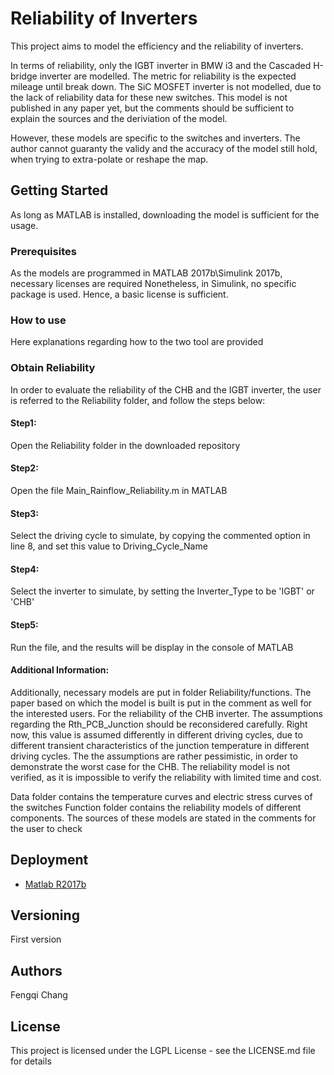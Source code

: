 # Reliability of Inverters
  
This project aims to model the efficiency and the reliability of inverters.  

In terms of reliability, only the IGBT inverter in BMW i3 and the Cascaded H-bridge inverter are modelled. The metric for reliability is the expected mileage until break down. The SiC MOSFET inverter is not modelled, due to the lack of reliability data for these new switches. This model is not published in any paper yet, but the comments should be sufficient to explain the sources and the deriviation of the model.

However, these models are specific to the switches and inverters. The author cannot guaranty the validy and the accuracy of the model still hold, when trying to extra-polate or reshape the map.

## Getting Started
As long as MATLAB is installed, downloading the model is sufficient for the usage.
  
### Prerequisites
As the models are programmed in MATLAB 2017b\Simulink 2017b, necessary licenses are required
Nonetheless, in Simulink, no specific package is used. Hence, a basic license is sufficient. 
  
### How to use
Here explanations regarding how to the two tool are provided

### Obtain Reliability
  
In order to evaluate the reliability of the CHB and the IGBT inverter, the user is referred to the Reliability folder, and follow the steps below:

#### Step1: 
Open the Reliability folder in the downloaded repository

#### Step2: 
Open the file Main_Rainflow_Reliability.m in MATLAB

#### Step3: 
Select the driving cycle to simulate, by copying the commented option in line 8, and set this value to Driving_Cycle_Name 

#### Step4: 
Select the inverter to simulate, by setting the Inverter_Type to be 'IGBT' or 'CHB'

#### Step5: 
Run the file, and the results will be display in the console of MATLAB

#### Additional Information:
Additionally, necessary models are put in folder Reliability/functions. The paper based on which the model is built is put in the comment as well for the interested users. For the reliability of the CHB inverter. The assumptions regarding the Rth_PCB_Junction should be reconsidered carefully. Right now, this value is assumed differently in different driving cycles, due to different transient characteristics of the junction temperature in different driving cycles. The the assumptions are rather pessimistic, in order to demonstrate the worst case for the CHB. The reliability model is not verified, as it is impossible to verify the reliability with limited time and cost.

Data folder contains the temperature curves and electric stress curves of the switches
Function folder contains the reliability models of different components. The sources of these models are stated in the comments for the user to check
  

## Deployment
* [Matlab R2017b](https://de.mathworks.com/products/matlab.html) 
  
## Versioning
First version
  
## Authors
Fengqi Chang
  
## License
This project is licensed under the LGPL License - see the LICENSE.md file for details
